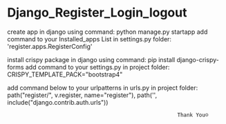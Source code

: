 # Django_Register_Login_logout

create app in django using command: python manage.py startapp
add command to your Installed_apps List in settings.py folder: 'register.apps.RegisterConfig'

install crispy package in django using command: pip install django-crispy-forms
add command to your settings.py in project folder: CRISPY_TEMPLATE_PACK="bootstrap4"

add command below to your urlpatterns in urls.py in project folder:
path("register/", v.register, name="register"),
path('', include("django.contrib.auth.urls"))


                                                           Thank You☺
